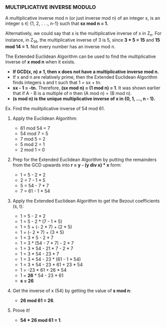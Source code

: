 ### MULTIPLICATIVE INVERSE MODULO

A multiplicative inverse mod n (or just inverse mod n) of an integer x, is an integer s ∈ {1, 2, . . ., n-1} such that **sx mod n = 1.**

Alternatively, we could say that s is the multiplicative inverse of x in Z<sub>n</sub>. For instance, in Z<sub>14</sub>, the multiplicative inverse of 3 is 5, since **3 * 5 = 15** and **15 mod 14 = 1.** Not every number has an inverse mod n.

The Extended Euclidean Algorithm can be used to find the multiplicative inverse of **x mod n** when it exists.
- **If GCD(x, n) ≠ 1, then x does not have a multiplicative inverse mod n.**
- If x and n are relatively prime, then the Extended Euclidean Algorithm finds integers s and t such that 1 = sx + tn.
- **sx - 1 = -tn.** Therefore, **(sx mod n) = (1 mod n) = 1**. It was shown earlier that if A - B is a multiple of n then (A mod n) = (B mod n).
- **(s mod n) is the unique multiplicative inverse of x in {0, 1, …, n - 1}.**

Ex. Find the mulitplicative inverse of 54 mod 61.

1. Apply the Euclidean Algorithm:
    - 61 mod 54 = 7
    - 54 mod 7 = 5
    - 7 mod 5 = 2
    - 5 mod 2 = 1
    - 2 mod 1 = 0

2. Prep for the Extended Euclidean Algorithm by putting the remainders from the GCD upwards into **r = y - (y div x) * x** form:
    - 1 = 5 - 2 * 2
    - 2 = 7 - 1 * 5
    - 5 = 54 - 7 * 7
    - 7 = 61 - 1 * 54

3. Apply the Extended Euclidean Algorithm to get the Bezout coefficients (s, t):
    - 1 = 5 - 2 * 2
    - 1 = 5 - 2 * (7 - 1 * 5)
    - 1 = 5 + (- 2 * 7) + (2 * 5)
    - 1 = (- 2 * 7) + (3 * 5)
    - 1 = 3 * 5 - 2 * 7
    - 1 = 3 * (54 - 7 * 7) - 2 * 7
    - 1 = 3 * 54 - 21 * 7 - 2 * 7
    - 1 = 3 * 54 - 23 * 7
    - 1 = 3 * 54 - 23 * (61 - 1 * 54)
    - 1 = 3 * 54 - 23 * 61 + 23 * 54
    - 1 = -23 * 61 + 26 * 54
    - 1 = **26** * 54 - 23 * 61 
    - **s = 26**

4. Get the inverse of x (54) by getting the value of **s mod n**:
    - **26 mod 61 = 26**.

5. Prove it!
    - **54 * 26 mod 61 = 1**.